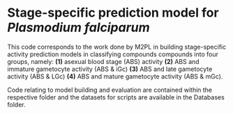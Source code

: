 # Stage-specific prediction model for _Plasmodium falciparum_
This code corresponds to the work done by M2PL in building stage-specific activity prediction models in classifying compounds compounds into
four groups, namely:
**(1)** asexual blood stage (ABS) activity
**(2)** ABS and immature gametocyte activity (ABS & iGc)
**(3)** ABS and late gametocyte activity (ABS & LGc)
**(4)** ABS and mature gametocyte activity (ABS & mGc). 

Code relating to model building and evaluation are contained within the respective folder
and the datasets for scripts are available in the Databases folder.
